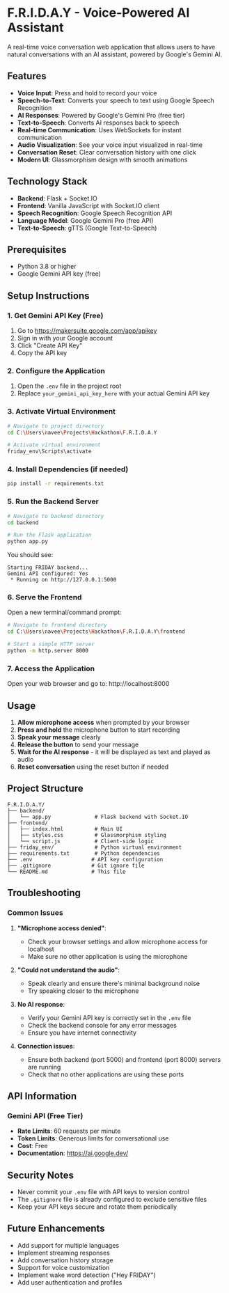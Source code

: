 # F.R.I.D.A.Y - Voice-Powered AI Assistant

A real-time voice conversation web application that allows users to have natural conversations with an AI assistant, powered by Google's Gemini AI.

## Features

- **Voice Input**: Press and hold to record your voice
- **Speech-to-Text**: Converts your speech to text using Google Speech Recognition
- **AI Responses**: Powered by Google's Gemini Pro (free tier)
- **Text-to-Speech**: Converts AI responses back to speech
- **Real-time Communication**: Uses WebSockets for instant communication
- **Audio Visualization**: See your voice input visualized in real-time
- **Conversation Reset**: Clear conversation history with one click
- **Modern UI**: Glassmorphism design with smooth animations

## Technology Stack

- **Backend**: Flask + Socket.IO
- **Frontend**: Vanilla JavaScript with Socket.IO client
- **Speech Recognition**: Google Speech Recognition API
- **Language Model**: Google Gemini Pro (free API)
- **Text-to-Speech**: gTTS (Google Text-to-Speech)

## Prerequisites

- Python 3.8 or higher
- Google Gemini API key (free)

## Setup Instructions

### 1. Get Gemini API Key (Free)

1. Go to https://makersuite.google.com/app/apikey
2. Sign in with your Google account
3. Click "Create API Key"
4. Copy the API key

### 2. Configure the Application

1. Open the `.env` file in the project root
2. Replace `your_gemini_api_key_here` with your actual Gemini API key

### 3. Activate Virtual Environment

```bash
# Navigate to project directory
cd C:\Users\navee\Projects\Hackathon\F.R.I.D.A.Y

# Activate virtual environment
friday_env\Scripts\activate
```

### 4. Install Dependencies (if needed)

```bash
pip install -r requirements.txt
```

### 5. Run the Backend Server

```bash
# Navigate to backend directory
cd backend

# Run the Flask application
python app.py
```

You should see:
```
Starting FRIDAY backend...
Gemini API configured: Yes
 * Running on http://127.0.0.1:5000
```

### 6. Serve the Frontend

Open a new terminal/command prompt:

```bash
# Navigate to frontend directory
cd C:\Users\navee\Projects\Hackathon\F.R.I.D.A.Y\frontend

# Start a simple HTTP server
python -m http.server 8000
```

### 7. Access the Application

Open your web browser and go to: http://localhost:8000

## Usage

1. **Allow microphone access** when prompted by your browser
2. **Press and hold** the microphone button to start recording
3. **Speak your message** clearly
4. **Release the button** to send your message
5. **Wait for the AI response** - it will be displayed as text and played as audio
6. **Reset conversation** using the reset button if needed

## Project Structure

```
F.R.I.D.A.Y/
├── backend/
│   └── app.py              # Flask backend with Socket.IO
├── frontend/
│   ├── index.html          # Main UI
│   ├── styles.css          # Glassmorphism styling
│   └── script.js           # Client-side logic
├── friday_env/             # Python virtual environment
├── requirements.txt        # Python dependencies
├── .env                   # API key configuration
├── .gitignore             # Git ignore file
└── README.md              # This file
```

## Troubleshooting

### Common Issues

1. **"Microphone access denied"**:
   - Check your browser settings and allow microphone access for localhost
   - Make sure no other application is using the microphone

2. **"Could not understand the audio"**:
   - Speak clearly and ensure there's minimal background noise
   - Try speaking closer to the microphone

3. **No AI response**:
   - Verify your Gemini API key is correctly set in the `.env` file
   - Check the backend console for any error messages
   - Ensure you have internet connectivity

4. **Connection issues**:
   - Ensure both backend (port 5000) and frontend (port 8000) servers are running
   - Check that no other applications are using these ports

## API Information

### Gemini API (Free Tier)
- **Rate Limits**: 60 requests per minute
- **Token Limits**: Generous limits for conversational use
- **Cost**: Free
- **Documentation**: https://ai.google.dev/

## Security Notes

- Never commit your `.env` file with API keys to version control
- The `.gitignore` file is already configured to exclude sensitive files
- Keep your API keys secure and rotate them periodically

## Future Enhancements

- Add support for multiple languages
- Implement streaming responses
- Add conversation history storage
- Support for voice customization
- Implement wake word detection ("Hey FRIDAY")
- Add user authentication and profiles